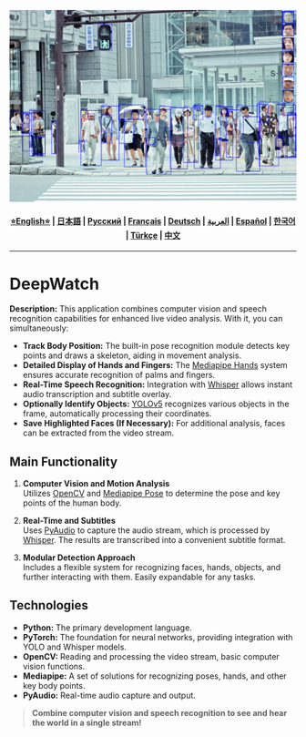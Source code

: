 ![Logo](https://github.com/Solrikk/DeepWatch/blob/main/assets/photo/photo_2024-12-13_07-09-19.jpg)

<div align="center">
  <h4>
    <a href="https://github.com/Solrikk/DeepWatch/blob/main/README.md">⭐English⭐</a> |
    <a href="https://github.com/Solrikk/DeepWatch/blob/main/docs/readme/README_JP.md">日本語</a> |
    <a href="https://github.com/Solrikk/DeepWatch/blob/main/docs/readme/README_RU.md">Русский</a> |
    <a href="https://github.com/Solrikk/DeepWatch/blob/main/docs/readme/README_FR.md">Français</a> |
    <a href="https://github.com/Solrikk/DeepWatch/blob/main/docs/readme/README_GE.md">Deutsch</a> |
    <a href="https://github.com/Solrikk/DeepWatch/blob/main/docs/readme/README_AR.md">العربية</a> |
    <a href="https://github.com/Solrikk/DeepWatch/blob/main/docs/readme/README_ES.md">Español</a> |
    <a href="https://github.com/Solrikk/DeepWatch/blob/main/docs/readme/README_KR.md">한국어</a> |
    <a href="https://github.com/Solrikk/DeepWatch/blob/main/docs/readme/README_TR.md">Türkçe</a> |
    <a href="https://github.com/Solrikk/DeepWatch/blob/main/docs/readme/README_CN.md">中文</a>
  </h4>
</div>

-----------------

# DeepWatch

**Description:** This application combines computer vision and speech recognition capabilities for enhanced live video analysis. With it, you can simultaneously:

- **Track Body Position:** The built-in pose recognition module detects key points and draws a skeleton, aiding in movement analysis.
- **Detailed Display of Hands and Fingers:** The [Mediapipe Hands](https://google.github.io/mediapipe/solutions/hands) system ensures accurate recognition of palms and fingers.
- **Real-Time Speech Recognition:** Integration with [Whisper](https://github.com/openai/whisper) allows instant audio transcription and subtitle overlay.
- **Optionally Identify Objects:** [YOLOv5](https://github.com/ultralytics/yolov5) recognizes various objects in the frame, automatically processing their coordinates.
- **Save Highlighted Faces (If Necessary):** For additional analysis, faces can be extracted from the video stream.

## Main Functionality

1. **Computer Vision and Motion Analysis**  
   Utilizes [OpenCV](https://opencv.org/) and [Mediapipe Pose](https://google.github.io/mediapipe/solutions/pose) to determine the pose and key points of the human body.

2. **Real-Time and Subtitles**  
   Uses [PyAudio](https://people.csail.mit.edu/hubert/pyaudio/) to capture the audio stream, which is processed by [Whisper](https://github.com/openai/whisper). The results are transcribed into a convenient subtitle format.

3. **Modular Detection Approach**  
   Includes a flexible system for recognizing faces, hands, objects, and further interacting with them. Easily expandable for any tasks.

## Technologies

- **Python:** The primary development language.
- **PyTorch:** The foundation for neural networks, providing integration with YOLO and Whisper models.
- **OpenCV:** Reading and processing the video stream, basic computer vision functions.
- **Mediapipe:** A set of solutions for recognizing poses, hands, and other key body points.
- **PyAudio:** Real-time audio capture and output.

> **Combine computer vision and speech recognition to see and hear the world in a single stream!**
